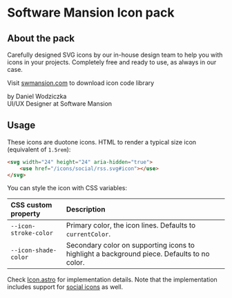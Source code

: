 # Software Mansion Icon pack

## About the pack

Carefully designed SVG icons by our in-house design team to help you with icons in your projects. Completely free and
ready to use, as always in our case.

Visit [swmansion.com](https://swmansion.com) to download icon code library

by Daniel Wodziczka<br />
UI/UX Designer at Software Mansion

## Usage

These icons are duotone icons. HTML to render a typical size icon (equivalent of `1.5rem`):

```html
<svg width="24" height="24" aria-hidden="true">
	<use href="/icons/social/rss.svg#icon"></use>
</svg>
```

You can style the icon with CSS variables:

| CSS custom property   | Description                                                                                |
| :-------------------- | :----------------------------------------------------------------------------------------- |
| `--icon-stroke-color` | Primary color, the icon lines. Defaults to `currentColor`.                                 |
| `--icon-shade-color`  | Secondary color on supporting icons to highlight a background piece. Defaults to no color. |

Check [Icon.astro](../../src/components/Icon.astro) for implementation details. Note that the implementation includes
support for [social icons](./social/README.md) as well.
